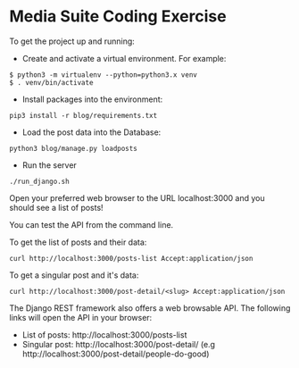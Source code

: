# Media Suite Coding Exercise

To get the project up and running:

- Create and activate a virtual environment. For example:

```
$ python3 -m virtualenv --python=python3.x venv
$ . venv/bin/activate
```

- Install packages into the environment:

```
pip3 install -r blog/requirements.txt
```

- Load the post data into the Database:

```
python3 blog/manage.py loadposts
```

- Run the server

```
./run_django.sh
```

Open your preferred web browser to the URL localhost:3000 and you should see a list of posts!

You can test the API from the command line.

To get the list of posts and their data:
```
curl http://localhost:3000/posts-list Accept:application/json
```

To get a singular post and it's data:
```
curl http://localhost:3000/post-detail/<slug> Accept:application/json
```

The Django REST framework also offers a web browsable API. The following links will open the API in your browser:

- List of posts: http://localhost:3000/posts-list
- Singular post: http://localhost:3000/post-detail/<slug> (e.g http://localhost:3000/post-detail/people-do-good)
